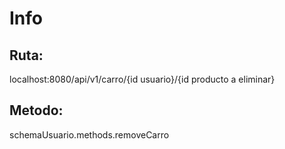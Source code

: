 # Info

## Ruta:
localhost:8080/api/v1/carro/{id usuario}/{id producto a eliminar}

## Metodo:
schemaUsuario.methods.removeCarro 